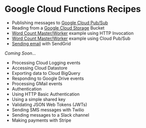 # Google Cloud Functions Recipes

 - Publishing messages to [Google Cloud Pub/Sub](/pubsub)
 - Reading from a [Google Cloud Storage](/gcs) Bucket
 - [Word Count Master/Worker](/worker_http) example using HTTP Invocation
 - [Word Count Master/Worker](/worker_pubsub) example using Cloud Pub/Sub
 - [Sending email](/sendgrid) with SendGrid

*Coming Soon...*

 - Processing Cloud Logging events
 - Accessing Cloud Datastore
 - Exporting data to Cloud BigQuery
 - Responding to Google Drive events
 - Processing GMail events
 - Authentication
  - Using HTTP Basic Authentication
  - Using a simple shared key
  - Validating JSON Web Tokens (JWTs)
 - Sending SMS messages with Twilio
 - Sending messages to a Slack channel
 - Making payments with Stripe
